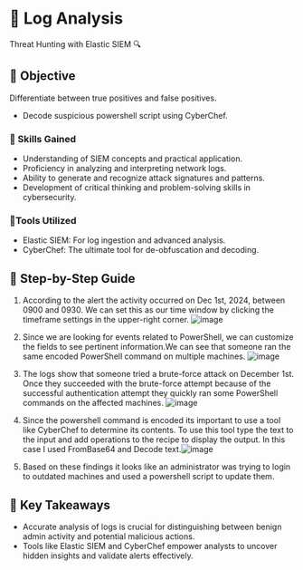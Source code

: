 # 🚨 Log Analysis
Threat Hunting with Elastic SIEM 🔍

## 🎯 Objective
Differentiate between true positives and false positives.  
- Decode suspicious powershell script using CyberChef.

### 🧠 Skills Gained
- Understanding of SIEM concepts and practical application.
- Proficiency in analyzing and interpreting network logs.
- Ability to generate and recognize attack signatures and patterns.
- Development of critical thinking and problem-solving skills in cybersecurity.

### 🔧Tools Utilized

- Elastic SIEM: For log ingestion and advanced analysis.
- CyberChef: The ultimate tool for de-obfuscation and decoding.

## 🚀 Step-by-Step Guide
1. According to the alert the activity occurred on Dec 1st, 2024, between 0900 and 0930. We can set this as our time window by clicking the timeframe settings in the upper-right corner. 
![image](https://github.com/user-attachments/assets/49ef2d9e-d919-4c99-8a5f-1fca321fef2a)

2. Since we are looking for events related to PowerShell, we can customize the fields to see pertinent information.We can see that someone ran the same encoded PowerShell command on multiple machines.
![image](https://github.com/user-attachments/assets/01c519d1-8faa-4a04-ae5a-0f9ec50df3b3)

3. The logs show that someone tried a brute-force attack on December 1st. Once they succeeded with the brute-force attempt because of the successful authentication attempt they quickly ran some PowerShell commands on the affected machines.
![image](https://github.com/user-attachments/assets/5be97473-009d-4d6c-809a-c1936eff56ff)
   
4. Since the powershell command is encoded its important to use a tool like CyberChef to determine its contents. To use this tool type the text to the input and add operations to the recipe to display the output. In this case I used FromBase64 and Decode text.![image](https://github.com/user-attachments/assets/9316c6bd-83f6-4417-95e5-9cc475daad37)

5. Based on these findings it looks like an administrator was trying to login to outdated machines and used a powershell script to update them.

 ## 🔑 Key Takeaways
- Accurate analysis of logs is crucial for distinguishing between benign admin activity and potential malicious actions.  
- Tools like Elastic SIEM and CyberChef empower analysts to uncover hidden insights and validate alerts effectively.  
